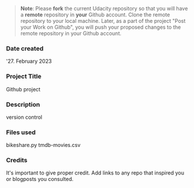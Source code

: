 >**Note**: Please **fork** the current Udacity repository so that you will have a **remote** repository in **your** Github account. Clone the remote repository to your local machine. Later, as a part of the project "Post your Work on Github", you will push your proposed changes to the remote repository in your Github account.

### Date created
'27. February 2023

### Project Title
Github project

### Description
version control

### Files used
bikeshare.py
tmdb-movies.csv

### Credits
It's important to give proper credit. Add links to any repo that inspired you or blogposts you consulted.


